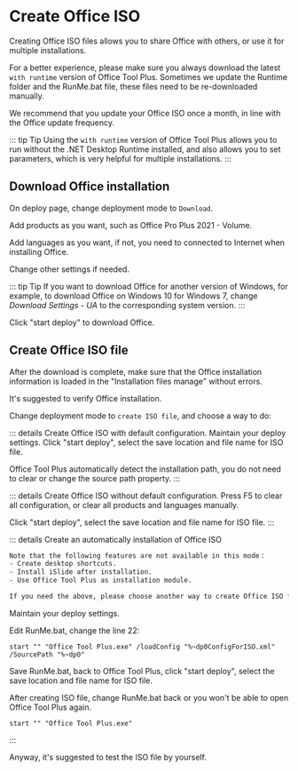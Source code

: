 # Create Office ISO

Creating Office ISO files allows you to share Office with others, or use it for multiple installations.

For a better experience, please make sure you always download the latest `with runtime` version of Office Tool Plus. Sometimes we update the Runtime folder and the RunMe.bat file, these files need to be re-downloaded manually.

We recommend that you update your Office ISO once a month, in line with the Office update frequency.

::: tip Tip
Using the `with runtime` version of Office Tool Plus allows you to run without the .NET Desktop Runtime installed, and also allows you to set parameters, which is very helpful for multiple installations.
:::

## Download Office installation

On deploy page, change deployment mode to `Download`.

Add products as you want, such as Office Pro Plus 2021 - Volume.

Add languages as you want, if not, you need to connected to Internet when installing Office.

Change other settings if needed.

::: tip Tip
If you want to download Office for another version of Windows, for example, to download Office on Windows 10 for Windows 7, change *Download Settings - UA* to the corresponding system version.
:::

Click "start deploy" to download Office.

## Create Office ISO file

After the download is complete, make sure that the Office installation information is loaded in the "Installation files manage" without errors.

It's suggested to verify Office installation.

Change deployment mode to `create ISO file`, and choose a way to do:

::: details Create Office ISO with default configuration.
Maintain your deploy settings. Click "start deploy", select the save location and file name for ISO file.

Office Tool Plus automatically detect the installation path, you do not need to clear or change the source path property.
:::

::: details Create Office ISO without default configuration.
Press F5 to clear all configuration, or clear all products and languages manually.

Click "start deploy", select the save location and file name for ISO file.
:::

::: details Create an automatically installation of Office ISO

``` txt
Note that the following features are not available in this mode：
- Create desktop shortcuts.
- Install iSlide after installation.
- Use Office Tool Plus as installation module.

If you need the above, please choose another way to create Office ISO file.
```

Maintain your deploy settings.

Edit RunMe.bat, change the line 22:

``` batch
start "" "Office Tool Plus.exe" /loadConfig "%~dp0ConfigForISO.xml" /SourcePath "%~dp0"
```

Save RunMe.bat, back to Office Tool Plus, click "start deploy", select the save location and file name for ISO file.

After creating ISO file, change RunMe.bat back or you won't be able to open Office Tool Plus again.

``` batch
start "" "Office Tool Plus.exe"
```

:::

Anyway, it's suggested to test the ISO file by yourself.
